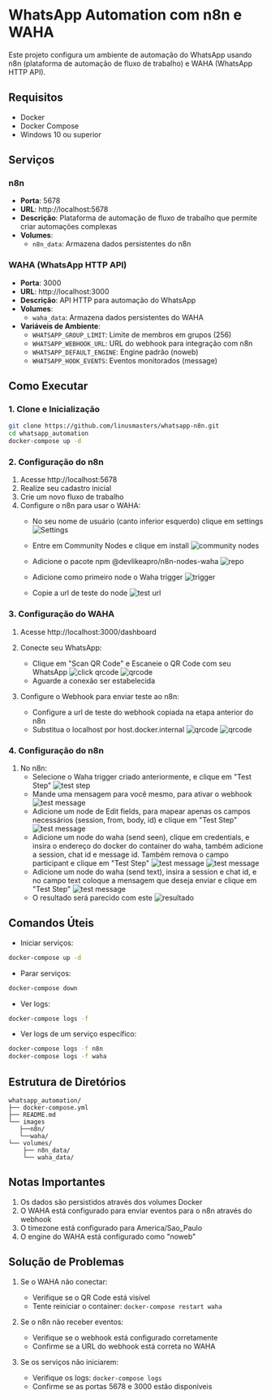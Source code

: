 # WhatsApp Automation com n8n e WAHA

Este projeto configura um ambiente de automação do WhatsApp usando n8n (plataforma de automação de fluxo de trabalho) e WAHA (WhatsApp HTTP API).

## Requisitos

- Docker
- Docker Compose
- Windows 10 ou superior

## Serviços

### n8n
- **Porta**: 5678
- **URL**: http://localhost:5678
- **Descrição**: Plataforma de automação de fluxo de trabalho que permite criar automações complexas
- **Volumes**: 
  - `n8n_data`: Armazena dados persistentes do n8n

### WAHA (WhatsApp HTTP API)
- **Porta**: 3000
- **URL**: http://localhost:3000
- **Descrição**: API HTTP para automação do WhatsApp
- **Volumes**:
  - `waha_data`: Armazena dados persistentes do WAHA
- **Variáveis de Ambiente**:
  - `WHATSAPP_GROUP_LIMIT`: Limite de membros em grupos (256)
  - `WHATSAPP_WEBHOOK_URL`: URL do webhook para integração com n8n
  - `WHATSAPP_DEFAULT_ENGINE`: Engine padrão (noweb)
  - `WHATSAPP_HOOK_EVENTS`: Eventos monitorados (message)

## Como Executar

### 1. Clone e Inicialização
```bash
git clone https://github.com/linusmasters/whatsapp-n8n.git
cd whatsapp_automation
docker-compose up -d
```

### 2. Configuração do n8n
1. Acesse http://localhost:5678
2. Realize seu cadastro inicial
3. Crie um novo fluxo de trabalho
4. Configure o n8n para usar o WAHA:
   - No seu nome de usuário (canto inferior esquerdo) clique em settings
   ![Settings](images/n8n/n8n_settings.png)
   
   - Entre em Community Nodes e clique em install
   ![community nodes](images/n8n/n8n_community_nodes.png)
   
   - Adicione o pacote npm @devlikeapro/n8n-nodes-waha
   ![repo](images/n8n/n8n_devlikeapro.png)
   
   - Adicione como primeiro node o Waha trigger
   ![trigger](images/n8n/n8n_waha_trigger.png)
   
   - Copie a url de teste do node
   ![test url](images/n8n/n8n_test_url.png)

### 3. Configuração do WAHA
1. Acesse http://localhost:3000/dashboard
2. Conecte seu WhatsApp:
   - Clique em "Scan QR Code" e Escaneie o QR Code com seu WhatsApp
   ![click qrcode](images/waha/waha_click_scan_qrcode.png)
   ![qrcode](images/waha/waha_qrcode.png)
   - Aguarde a conexão ser estabelecida

3. Configure o Webhook para enviar teste ao n8n:
   - Configure a url de teste do webhook copiada na etapa anterior do n8n
   - Substitua o localhost por host.docker.internal
   ![qrcode](images/waha/waha_url_config.png)
   ![qrcode](images/waha/waha_url_confirm.png)

### 4. Configuração do n8n
1. No n8n:
   - Selecione o Waha trigger criado anteriormente, e clique em "Test Step"
   ![test step](images/n8n/n8n_test_step.png)
   - Mande uma mensagem para você mesmo, para ativar o webhook
   ![test message](images/n8n/n8n_test_message.png)
   - Adicione um node de Edit fields, para mapear apenas os campos necessários (session, from, body, id) e clique em "Test Step"
   ![test message](images/n8n/n8n_edit_fields.png)
   - Adicione um node do waha (send seen), clique em credentials, e insira o endereço do docker do container do waha, também adicione a session, chat id e message id. Também remova o campo participant e clique em "Test Step"
   ![test message](images/n8n/n8n_waha_credentials.png)
   ![test message](images/n8n/n8n_waha_seen_config.png)
   - Adicione um node do waha (send text), insira a session e chat id, e no campo text coloque a mensagem que deseja enviar e clique em "Test Step"
   ![test message](images/n8n/n8n_waha_sendtextg.png)
   - O resultado será parecido com este
   ![resultado](images/n8n/n8n_resultado.png)
   

## Comandos Úteis

- Iniciar serviços:
```bash
docker-compose up -d
```

- Parar serviços:
```bash
docker-compose down
```

- Ver logs:
```bash
docker-compose logs -f
```

- Ver logs de um serviço específico:
```bash
docker-compose logs -f n8n
docker-compose logs -f waha
```

## Estrutura de Diretórios

```
whatsapp_automation/
├── docker-compose.yml
├── README.md
└── images
   ├──n8n/
   └──waha/
└── volumes/
    ├── n8n_data/
    └── waha_data/
```

## Notas Importantes

1. Os dados são persistidos através dos volumes Docker
2. O WAHA está configurado para enviar eventos para o n8n através do webhook
3. O timezone está configurado para America/Sao_Paulo
4. O engine do WAHA está configurado como "noweb"

## Solução de Problemas

1. Se o WAHA não conectar:
   - Verifique se o QR Code está visível
   - Tente reiniciar o container: `docker-compose restart waha`

2. Se o n8n não receber eventos:
   - Verifique se o webhook está configurado corretamente
   - Confirme se a URL do webhook está correta no WAHA

3. Se os serviços não iniciarem:
   - Verifique os logs: `docker-compose logs`
   - Confirme se as portas 5678 e 3000 estão disponíveis 